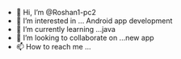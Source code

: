 - 👋 Hi, I’m @Roshan1-pc2
- 👀 I’m interested in ... Android app development
- 🌱 I’m currently learning ...java
- 💞️ I’m looking to collaborate on ...new app
- 📫 How to reach me ...

<!---
Roshan1-pc2/Roshan1-pc2 is a ✨ special ✨ repository because its `README.md` (this file) appears on your GitHub profile.
You can click the Preview link to take a look at your changes.
--->
